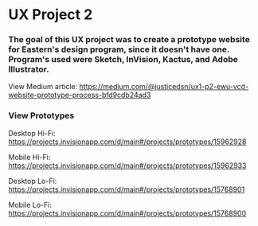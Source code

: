 # UX Project 2
### The goal of this UX project was to create a prototype website for Eastern's design program, since it doesn't have one. Program's used were Sketch, InVision, Kactus, and Adobe Illustrator.
View Medium article: https://medium.com/@justicedsn/ux1-p2-ewu-vcd-website-prototype-process-bfd9cdb24ad3

### View Prototypes
Desktop Hi-Fi: https://projects.invisionapp.com/d/main#/projects/prototypes/15962928

Mobile Hi-Fi: https://projects.invisionapp.com/d/main#/projects/prototypes/15962933

Desktop Lo-Fi: https://projects.invisionapp.com/d/main#/projects/prototypes/15768901

Mobile Lo-Fi: https://projects.invisionapp.com/d/main#/projects/prototypes/15768900
